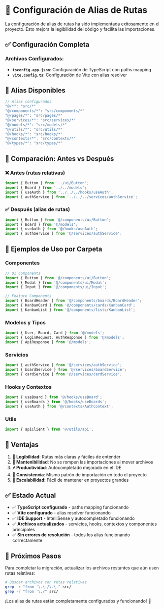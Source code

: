 # 🎯 Configuración de Alias de Rutas

La configuración de alias de rutas ha sido implementada exitosamente en el proyecto. Esto mejora la legibilidad del código y facilita las importaciones.

## ✅ Configuración Completa

### Archivos Configurados:
- **`tsconfig.app.json`**: Configuración de TypeScript con paths mapping
- **`vite.config.ts`**: Configuración de Vite con alias resolver

## 📝 Alias Disponibles

```typescript
// Alias configurados
"@/*": "src/*"
"@/components/*": "src/components/*"
"@/pages/*": "src/pages/*"
"@/services/*": "src/services/*"
"@/models/*": "src/models/*"
"@/utils/*": "src/utils/*"
"@/hooks/*": "src/hooks/*"
"@/contexts/*": "src/contexts/*"
"@/types/*": "src/types/*"
```

## 🔄 Comparación: Antes vs Después

### ❌ Antes (rutas relativas)
```typescript
import { Button } from '../ui/Button';
import { Board } from '../../models';
import { useAuth } from '../../../hooks/useAuth';
import { authService } from '../../../services/authService';
```

### ✅ Después (alias de rutas)
```typescript
import { Button } from '@/components/ui/Button';
import { Board } from '@/models';
import { useAuth } from '@/hooks/useAuth';
import { authService } from '@/services/authService';
```

## 📁 Ejemplos de Uso por Carpeta

### Componentes
```typescript
// UI Components
import { Button } from '@/components/ui/Button';
import { Modal } from '@/components/ui/Modal';
import { Input } from '@/components/ui/Input';

// Feature Components
import { BoardHeader } from '@/components/boards/BoardHeader';
import { KanbanCard } from '@/components/cards/KanbanCard';
import { KanbanList } from '@/components/lists/KanbanList';
```

### Modelos y Tipos
```typescript
import { User, Board, Card } from '@/models';
import { LoginRequest, AuthResponse } from '@/models';
import { ApiResponse } from '@/models';
```

### Servicios
```typescript
import { authService } from '@/services/authService';
import { boardService } from '@/services/boardService';
import { cardService } from '@/services/cardService';
```

### Hooks y Contextos
```typescript
import { useBoard } from '@/hooks/useBoard';
import { useBoards } from '@/hooks/useBoards';
import { useAuth } from '@/contexts/AuthContext';
```

### Utils
```typescript
import { apiClient } from '@/utils/api';
```

## 🎯 Ventajas

1. **📖 Legibilidad**: Rutas más claras y fáciles de entender
2. **🔧 Mantenibilidad**: No se rompen las importaciones al mover archivos
3. **⚡ Productividad**: Autocompletado mejorado en el IDE
4. **🎯 Consistencia**: Mismo patrón de importación en todo el proyecto
5. **🚀 Escalabilidad**: Fácil de mantener en proyectos grandes

## ✅ Estado Actual

- ✅ **TypeScript configurado** - paths mapping funcionando
- ✅ **Vite configurado** - alias resolver funcionando  
- ✅ **IDE Support** - IntelliSense y autocompletado funcionando
- ✅ **Archivos actualizados** - servicios, hooks, contextos y componentes principales
- ✅ **Sin errores de resolución** - todos los alias funcionando correctamente

## 🚀 Próximos Pasos

Para completar la migración, actualizar los archivos restantes que aún usen rutas relativas:

```bash
# Buscar archivos con rutas relativas
grep -r "from '\.\./\.\." src/
grep -r "from '\./" src/
```

¡Los alias de rutas están completamente configurados y funcionando! 🎉